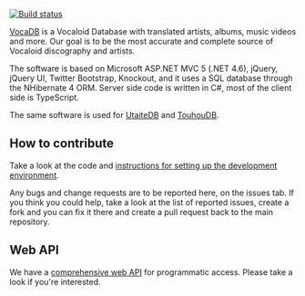 [![Build status](https://ci.appveyor.com/api/projects/status/dnkxh6qoqcnxfei5/branch/master?svg=true)](https://ci.appveyor.com/project/riipah/vocadb/branch/master)

[VocaDB](http://vocadb.net) is a Vocaloid Database with translated artists, albums, music videos and more. Our goal is to be the most accurate and complete source of Vocaloid discography and artists.

The software is based on Microsoft ASP.NET MVC 5 (.NET 4.6), jQuery, jQuery UI, Twitter Bootstrap, 
Knockout, and it uses a SQL database through the NHibernate 4 ORM. 
Server side code is written in C#, most of the client side is TypeScript.

The same software is used for [UtaiteDB](http://utaitedb.net/) and [TouhouDB](https://touhoudb.com/).

## How to contribute

Take a look at the code and [instructions for setting up the development environment](https://github.com/VocaDB/vocadb/wiki/VocaDB-development-environment).

Any bugs and change requests are to be reported here, on the issues tab. 
If you think you could help, take a look at the list of reported issues, 
create a fork and you can fix it there and create a pull request back to the main repository.

## Web API

We have a [comprehensive web API](https://github.com/VocaDB/vocadb/wiki/Public-API) for programmatic access. Please take a look if you're interested.